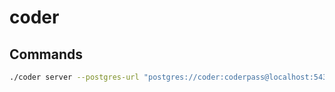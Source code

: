 # coder

## Commands
```bash
./coder server --postgres-url "postgres://coder:coderpass@localhost:5432/coder?sslmode=disable" --access-url "http://127.0.0.1:3000"
